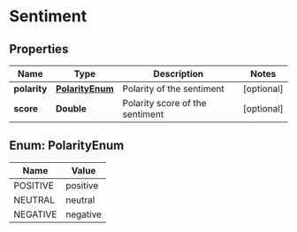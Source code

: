 
# Sentiment

## Properties
Name | Type | Description | Notes
------------ | ------------- | ------------- | -------------
**polarity** | [**PolarityEnum**](#PolarityEnum) | Polarity of the sentiment |  [optional]
**score** | **Double** | Polarity score of the sentiment |  [optional]


<a name="PolarityEnum"></a>
## Enum: PolarityEnum
Name | Value
---- | -----
POSITIVE | positive
NEUTRAL | neutral
NEGATIVE | negative



